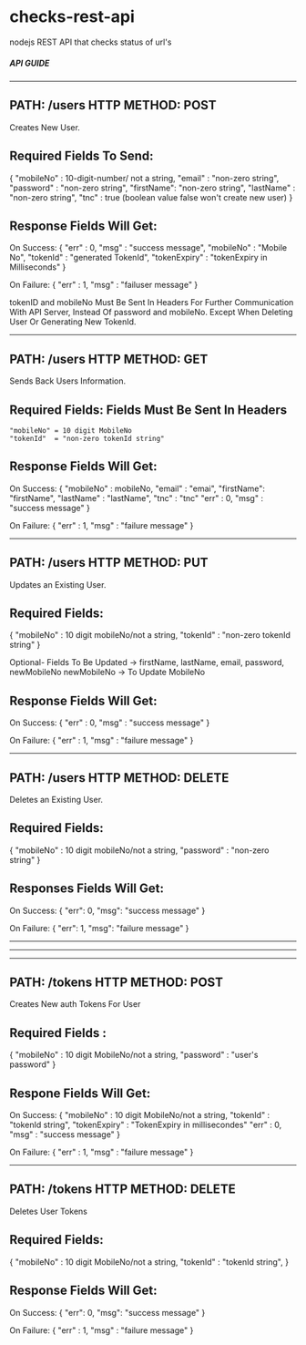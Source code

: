 # checks-rest-api
nodejs REST API that checks status of url's 

##### API GUIDE #####

--------------------------------------------------------------------
PATH: /users             HTTP METHOD: POST
--------------------------------------------------------------------
Creates New User.

Required Fields To Send:
---
{
    "mobileNo" : 10-digit-number/ not a string,
    "email"    : "non-zero string",
    "password" : "non-zero string",
    "firstName": "non-zero string",
    "lastName" : "non-zero string",
    "tnc"      :  true  (boolean value false won't create new user)
}


Response Fields Will Get:
---
On Success:
{
    "err"         : 0,
    "msg"         : "success message",
    "mobileNo"    : "Mobile No",
    "tokenId"     : "generated TokenId",
    "tokenExpiry" : "tokenExpiry in Milliseconds"
}

On Failure:
{
    "err" : 1,
    "msg" : "failuser message"
}

tokenID and mobileNo Must Be Sent In Headers For Further Communication With API Server, Instead Of password and mobileNo. Except When Deleting User Or Generating New TokenId.


--------------------------------------------------------------------
PATH: /users                HTTP METHOD: GET
--------------------------------------------------------------------
Sends Back Users Information.

Required Fields: Fields Must Be Sent In Headers
---
    "mobileNo" = 10 digit MobileNo
    "tokenId"  = "non-zero tokenId string"



Response Fields Will Get:
---
On Success:
{
    "mobileNo" : mobileNo,
    "email"    : "emai",
    "firstName": "firstName",
    "lastName" : "lastName",
    "tnc"      : "tnc"
    "err"      : 0,
    "msg"      : "success message"
}

On Failure:
{
    "err" : 1,
    "msg" : "failure message"
}


-------------------------------------------------------------------
PATH: /users                HTTP METHOD: PUT
--------------------------------------------------------------------
Updates an Existing User.

Required Fields: 
---
{
    "mobileNo" : 10 digit mobileNo/not a string,
    "tokenId"  : "non-zero tokenId string"
}

Optional- Fields To Be Updated -> firstName, lastName, email, password, newMobileNo 
newMobileNo -> To Update MobileNo

Response Fields Will Get:
---
On Success:
{
    "err" : 0,
    "msg" : "success message"
}

On Failure:
{
    "err" : 1,
    "msg" : "failure message"
}


-------------------------------------------------------------------
PATH: /users                HTTP METHOD: DELETE
--------------------------------------------------------------------
Deletes an Existing User.

Required Fields: 
---
{
    "mobileNo" : 10 digit mobileNo/not a string,
    "password" : "non-zero string"
} 

Responses Fields Will Get:
---
On Success:
{
    "err": 0,
    "msg": "success message"
}

On Failure: 
{
    "err": 1,
    "msg": "failure message"
}


--------------------------------------------------------------------------------------------------
--------------------------------------------------------------------------------------------------


-------------------------------------------------------------------
PATH: /tokens                HTTP METHOD: POST
--------------------------------------------------------------------
Creates New auth Tokens For User

Required Fields : 
---
{
    "mobileNo" : 10 digit MobileNo/not a string,
    "password" : "user's password"
}

Respone Fields Will Get:
---
On Success: 
{
    "mobileNo"    : 10 digit MobileNo/not a string,
    "tokenId"     : "tokenId string",
    "tokenExpiry" : "TokenExpiry in millisecondes"
    "err"         : 0,
    "msg"         : "success message"
}

On Failure:
{
    "err" : 1,
    "msg" : "failure message"
}


-------------------------------------------------------------------
PATH: /tokens                HTTP METHOD: DELETE
--------------------------------------------------------------------
Deletes User Tokens

Required Fields:
---
{
    "mobileNo"    : 10 digit MobileNo/not a string,
    "tokenId"     : "tokenId string",
}

Response Fields Will Get:
---
On Success:
{
    "err": 0,
    "msg": "success message"
}

On Failure:
{
    "err" : 1,
    "msg" : "failure message"
}

